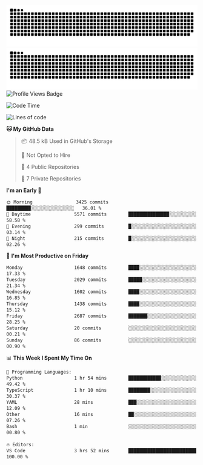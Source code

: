 <img src="https://github.com/nielsbaggerman/nielsbaggerman/blob/output/github-contribution-grid-snake.svg#gh-light-mode-only" alt="GitHub Snake Light">
<img src="https://github.com/nielsbaggerman/nielsbaggerman/blob/output/github-contribution-grid-snake-dark.svg#gh-dark-mode-only" alt="GitHub Snake Dark">
<img src="https://komarev.com/ghpvc/?username=nielsbaggerman&amp;label=Profile+Views" alt="Profile Views Badge" />

<!--START_SECTION:waka-->
![Code Time](http://img.shields.io/badge/Code%20Time-2%2C340%20hrs%2028%20mins-blue)

![Lines of code](https://img.shields.io/badge/From%20Hello%20World%20I%27ve%20Written-11.0%20million%20lines%20of%20code-blue)

**🐱 My GitHub Data** 

> 📦 48.5 kB Used in GitHub's Storage 
 > 
> 🚫 Not Opted to Hire
 > 
> 📜 4 Public Repositories 
 > 
> 🔑 7 Private Repositories 
 > 
**I'm an Early 🐤** 

```text
🌞 Morning                3425 commits        █████████░░░░░░░░░░░░░░░░   36.01 % 
🌆 Daytime                5571 commits        ███████████████░░░░░░░░░░   58.58 % 
🌃 Evening                299 commits         █░░░░░░░░░░░░░░░░░░░░░░░░   03.14 % 
🌙 Night                  215 commits         █░░░░░░░░░░░░░░░░░░░░░░░░   02.26 % 
```
📅 **I'm Most Productive on Friday** 

```text
Monday                   1648 commits        ████░░░░░░░░░░░░░░░░░░░░░   17.33 % 
Tuesday                  2029 commits        █████░░░░░░░░░░░░░░░░░░░░   21.34 % 
Wednesday                1602 commits        ████░░░░░░░░░░░░░░░░░░░░░   16.85 % 
Thursday                 1438 commits        ████░░░░░░░░░░░░░░░░░░░░░   15.12 % 
Friday                   2687 commits        ███████░░░░░░░░░░░░░░░░░░   28.25 % 
Saturday                 20 commits          ░░░░░░░░░░░░░░░░░░░░░░░░░   00.21 % 
Sunday                   86 commits          ░░░░░░░░░░░░░░░░░░░░░░░░░   00.90 % 
```


📊 **This Week I Spent My Time On** 

```text
💬 Programming Languages: 
Python                   1 hr 54 mins        ████████████░░░░░░░░░░░░░   49.42 % 
TypeScript               1 hr 10 mins        ████████░░░░░░░░░░░░░░░░░   30.37 % 
YAML                     28 mins             ███░░░░░░░░░░░░░░░░░░░░░░   12.09 % 
Other                    16 mins             ██░░░░░░░░░░░░░░░░░░░░░░░   07.26 % 
Bash                     1 min               ░░░░░░░░░░░░░░░░░░░░░░░░░   00.80 % 

🔥 Editors: 
VS Code                  3 hrs 52 mins       █████████████████████████   100.00 % 
```


<!--END_SECTION:waka-->

